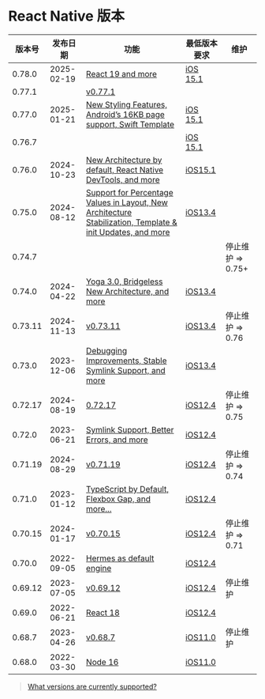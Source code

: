 #  React Native 版本

| 版本号  | 发布日期   | 功能                                                         | 最低版本要求                                                 | 维护              |
| ------- | ---------- | ------------------------------------------------------------ | ------------------------------------------------------------ | ----------------- |
| 0.78.0  | 2025-02-19 | [React 19 and more](https://reactnative.dev/blog/2025/02/19/react-native-0.78) | [iOS 15.1](https://github.com/facebook/react-native/blob/v0.78.0/packages/react-native/scripts/cocoapods/helpers.rb) |                   |
| 0.77.1  |            | [v0.77.1](https://github.com/facebook/react-native/releases/tag/v0.77.1) |                                                              |                   |
| 0.77.0  | 2025-01-21 | [New Styling Features, Android’s 16KB page support, Swift Template](https://reactnative.dev/blog/2025/01/21/version-0.77) | [iOS 15.1](https://github.com/facebook/react-native/blob/v0.77.0/packages/react-native/scripts/cocoapods/helpers.rb) |                   |
| 0.76.7  |            |                                                              | [iOS 15.1](https://github.com/facebook/react-native/blob/v0.76.7/packages/react-native/scripts/cocoapods/helpers.rb) |                   |
| 0.76.0  | 2024-10-23 | [New Architecture by default, React Native DevTools, and more](https://reactnative.dev/blog/2024/10/23/release-0.76-new-architecture) | [iOS15.1](https://github.com/facebook/react-native/blob/v0.76.0/packages/react-native/scripts/cocoapods/helpers.rb) |                   |
| 0.75.0  | 2024-08-12 | [Support for Percentage Values in Layout, New Architecture Stabilization, Template & init Updates, and more](https://reactnative.dev/blog/2024/08/12/release-0.75) | [iOS13.4](https://github.com/facebook/react-native/blob/v0.75.0/packages/react-native/scripts/cocoapods/helpers.rb) |                   |
| 0.74.7  |            | [](https://github.com/facebook/react-native/releases/tag/v0.74.7) |                                                              | 停止维护 => 0.75+ |
| 0.74.0  | 2024-04-22 | [Yoga 3.0, Bridgeless New Architecture, and more](https://reactnative.dev/blog/2024/04/22/release-0.74) | [iOS13.4](https://github.com/facebook/react-native/blob/v0.74.0/packages/react-native/scripts/cocoapods/helpers.rb) |                   |
| 0.73.11 | 2024-11-13 | [v0.73.11](https://github.com/facebook/react-native/releases/tag/v0.73.11) | [iOS13.4](https://github.com/facebook/react-native/blob/v0.73.11/packages/react-native/scripts/cocoapods/helpers.rb) | 停止维护 => 0.76  |
| 0.73.0  | 2023-12-06 | [Debugging Improvements, Stable Symlink Support, and more](https://reactnative.dev/blog/2023/12/06/0.73-debugging-improvements-stable-symlinks) | [iOS13.4](https://github.com/facebook/react-native/blob/v0.73.0/packages/react-native/scripts/cocoapods/helpers.rb) |                   |
| 0.72.17 | 2024-08-19 | [0.72.17](https://github.com/facebook/react-native/releases/tag/v0.72.17) | [iOS12.4](https://github.com/facebook/react-native/blob/v0.72.17/packages/react-native/React.podspec) | 停止维护 => 0.75  |
| 0.72.0  | 2023-06-21 | [Symlink Support, Better Errors, and more](https://reactnative.dev/blog/2023/06/21/0.72-metro-package-exports-symlinks) | [iOS12.4](https://github.com/facebook/react-native/blob/v0.72.0/packages/react-native/React.podspec) |                   |
| 0.71.19 | 2024-08-29 | [v0.71.19](https://github.com/facebook/react-native/releases/tag/v0.71.19) | [iOS12.4](https://github.com/facebook/react-native/blob/v0.71.19/React.podspec) | 停止维护 => 0.74  |
| 0.71.0  | 2023-01-12 | [TypeScript by Default, Flexbox Gap, and more...](https://reactnative.dev/blog/2023/01/12/version-071) | [iOS12.4](https://github.com/facebook/react-native/blob/v0.71.0/React.podspec) |                   |
| 0.70.15 | 2024-01-17 | [v0.70.15](https://github.com/facebook/react-native/releases/tag/v0.70.15) | [iOS12.4](https://github.com/facebook/react-native/blob/v0.70.15/React.podspec) | 停止维护 => 0.71  |
| 0.70.0  | 2022-09-05 | [Hermes as default engine](https://reactnative.dev/blog/2022/09/05/version-070) | [iOS12.4](https://github.com/facebook/react-native/blob/v0.70.0/React.podspec) |                   |
| 0.69.12 | 2023-07-05 | [v0.69.12](https://github.com/facebook/react-native/releases/tag/v0.69.12) | [iOS12.4](https://github.com/facebook/react-native/blob/v0.69.12/React.podspec) | 停止维护          |
| 0.69.0  | 2022-06-21 | [React 18](https://reactnative.dev/blog/2022/06/21/version-069) | [iOS12.4](https://github.com/facebook/react-native/blob/v0.69.0/React.podspec) |                   |
| 0.68.7  | 2023-04-26 | [v0.68.7](https://github.com/facebook/react-native/releases/tag/v0.68.7) | [iOS11.0](https://github.com/facebook/react-native/blob/v0.68.7/React.podspec) | 停止维护          |
| 0.68.0  | 2022-03-30 | [Node 16](https://reactnative.dev/blog/2022/03/30/version-068) | [iOS11.0](https://github.com/facebook/react-native/blob/v0.68.0/React.podspec) |                   |



> [What versions are currently supported?](https://github.com/reactwg/react-native-releases/blob/main/docs/support.md#what-versions-are-currently-supported)



